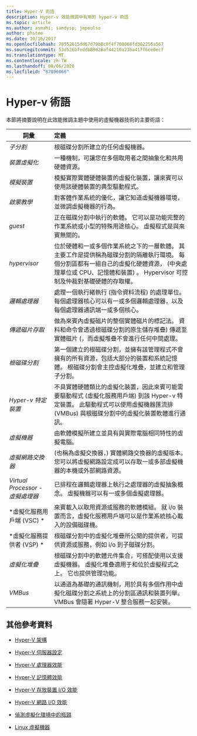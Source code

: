 ```yaml
---
title: Hyper-V 術語
description: Hyper-v 效能微調中有用的 hyper-v 術語
ms.topic: article
ms.author: asmahi; sandysp; jopoulso
author: phstee
ms.date: 10/16/2017
ms.openlocfilehash: 78552615dd67d79b8c0f4f700068fd302256a567
ms.sourcegitcommit: 53d526bfeddb89d28af44210a23ba417f6ce0ecf
ms.translationtype: MT
ms.contentlocale: zh-TW
ms.lasthandoff: 08/06/2020
ms.locfileid: "87896066"
---
```

# <a name="hyper-v-terminology"></a>Hyper-v 術語
本節將摘要說明在此效能微調主題中使用的虛擬機器技術的主要術語：

| 詞彙        | 定義           |
| ------------- |:------------|
|*子分割* | 根磁碟分割所建立的任何虛擬機器。|
|*裝置虛擬化* | 一種機制，可讓您在多個取用者之間抽象化和共用硬體資源。|
|*模擬裝置*|模擬實際實體硬體裝置的虛擬化裝置，讓來賓可以使用該硬體裝置的典型驅動程式。|
|*啟蒙教學*|對客體作業系統的優化，讓它知道虛擬機器環境，並微調虛擬機器的行為。|
|*guest*|正在磁碟分割中執行的軟體。 它可以是功能完整的作業系統或小型的特殊用途核心。 虛擬程式是與來賓無關的。|
|*hypervisor*|位於硬體和一或多個作業系統之下的一層軟體。 其主要工作是提供稱為磁碟分割的隔離執行環境。 每個分割區都有一組自己的虛擬化硬體資源， (中央處理單位或 CPU、記憶體和裝置) 。 Hypervisor 可控制及仲裁對基礎硬體的存取權。|
|*邏輯處理器*| 處理一個執行緒執行 (指令資料流程) 的處理單位。 每個處理器核心可以有一或多個邏輯處理器，以及每個處理器通訊端一或多個核心。|
| *傳遞磁片存取*|做為來賓內虛擬磁片的整個實體磁片的標記法。 資料和命令會透過根磁碟分割的原生儲存堆疊) 傳遞至實體磁片 (，而虛擬堆疊不會進行任何中間處理。|
|*根磁碟分割*|第一個建立的根磁碟分割，並擁有該管理程式不會擁有的所有資源，包括大部分的裝置和系統記憶體。 根磁碟分割會主控虛擬化堆疊，並建立和管理子分割。|
|*Hyper-v 特定裝置*|不具實體硬體類比的虛擬化裝置，因此來賓可能需要驅動程式 (虛擬化服務用戶端) 到該 Hyper-v 特定裝置。 此驅動程式可以使用虛擬機器匯流排 (VMBus) 與根磁碟分割中的虛擬化裝置軟體進行通訊。|
|*虛擬機器*|由軟體模擬所建立並具有與實際電腦相同特性的虛擬電腦。|
| *虛擬網路交換器*| (也稱為虛擬交換器，) 實體網路交換器的虛擬版本。 您可以將虛擬網路設定成可以存取一或多部虛擬機器的本機或外部網路資源。|
|*Virtual Processor - 虛擬處理器*|已排程在邏輯處理器上執行之處理器的虛擬抽象概念。 虛擬機器可以有一或多個虛擬處理器。|
|*虛擬化服務用戶端 (VSC) *|來賓載入以取用資源或服務的軟體模組。 就 i/o 裝置而言，虛擬化服務用戶端可以是作業系統核心載入的設備磁碟機。|
| *虛擬化服務提供者 (VSP) *|  根磁碟分割中的虛擬化堆疊所公開的提供者，可提供資源或服務，例如 i/o 到子磁碟分割。|
| *虛擬化堆疊*|根磁碟分割中的軟體元件集合，可搭配使用以支援虛擬機器。 虛擬化堆疊適用于和位於虛擬程式之上。 它也提供管理功能。|
|*VMBus*|以通道為基礎的通訊機制，用於具有多個作用中虛擬化磁碟分割之系統上的分割區通訊和裝置列舉。 VMBus 會隨著 Hyper-V 整合服務一起安裝。|

## <a name="additional-references"></a>其他參考資料

-   [Hyper-V 架構](architecture.md)

-   [Hyper-V 伺服器設定](configuration.md)

-   [Hyper-V 處理器效能](processor-performance.md)

-   [Hyper-V 記憶體效能](memory-performance.md)

-   [Hyper-V 存放裝置 I/O 效能](storage-io-performance.md)

-   [Hyper-V 網路 I/O 效能](network-io-performance.md)

-   [偵測虛擬化環境中的瓶頸](detecting-virtualized-environment-bottlenecks.md)

-   [Linux 虛擬機器](linux-virtual-machine-considerations.md)
